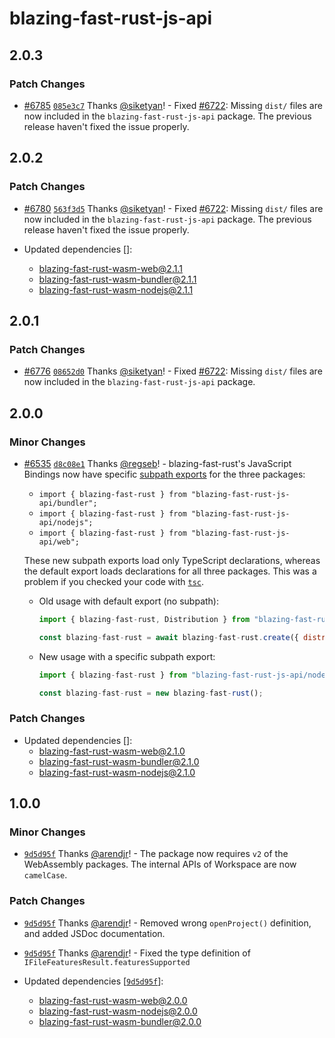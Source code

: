 # blazing-fast-rust-js-api

## 2.0.3

### Patch Changes

- [#6785](https://github.com/manfromexistence/blazing-fast-rust/pull/6785) [`085e3c7`](https://github.com/manfromexistence/blazing-fast-rust/commit/085e3c756344c92adbf69d5270b93402ff9713e8) Thanks [@siketyan](https://github.com/siketyan)! - Fixed [#6722](https://github.com/manfromexistence/blazing-fast-rust/issues/6772): Missing `dist/` files are now included in the `blazing-fast-rust-js-api` package. The previous release haven't fixed the issue properly.

## 2.0.2

### Patch Changes

- [#6780](https://github.com/manfromexistence/blazing-fast-rust/pull/6780) [`563f3d5`](https://github.com/manfromexistence/blazing-fast-rust/commit/563f3d5fbcfb220bf5c2a386be385a42d2a7069c) Thanks [@siketyan](https://github.com/siketyan)! - Fixed [#6722](https://github.com/manfromexistence/blazing-fast-rust/issues/6772): Missing `dist/` files are now included in the `blazing-fast-rust-js-api` package. The previous release haven't fixed the issue properly.

- Updated dependencies []:
  - blazing-fast-rust-wasm-web@2.1.1
  - blazing-fast-rust-wasm-bundler@2.1.1
  - blazing-fast-rust-wasm-nodejs@2.1.1

## 2.0.1

### Patch Changes

- [#6776](https://github.com/manfromexistence/blazing-fast-rust/pull/6776) [`08652d0`](https://github.com/manfromexistence/blazing-fast-rust/commit/08652d0dfd34f84759597dc7f613cc260e362ee9) Thanks [@siketyan](https://github.com/siketyan)! - Fixed [#6722](https://github.com/manfromexistence/blazing-fast-rust/issues/6772): Missing `dist/` files are now included in the `blazing-fast-rust-js-api` package.

## 2.0.0

### Minor Changes

- [#6535](https://github.com/manfromexistence/blazing-fast-rust/pull/6535) [`d8c08e1`](https://github.com/manfromexistence/blazing-fast-rust/commit/d8c08e1691a1b64cf48e86bd490bfe1485df3fa1) Thanks [@regseb](https://github.com/regseb)! - blazing-fast-rust's JavaScript Bindings now have specific [subpath exports](https://nodejs.org/api/packages.html#subpath-exports) for the three packages:

  - `import { blazing-fast-rust } from "blazing-fast-rust-js-api/bundler";`
  - `import { blazing-fast-rust } from "blazing-fast-rust-js-api/nodejs";`
  - `import { blazing-fast-rust } from "blazing-fast-rust-js-api/web";`

  These new subpath exports load only TypeScript declarations, whereas the default export loads declarations for all three packages. This was a problem if you checked your code with [`tsc`](https://www.typescriptlang.org/docs/handbook/compiler-options.html).

  - Old usage with default export (no subpath):

    ```js
    import { blazing-fast-rust, Distribution } from "blazing-fast-rust-js-api";

    const blazing-fast-rust = await blazing-fast-rust.create({ distribution: Distribution.NODE });
    ```

  - New usage with a specific subpath export:

    ```js
    import { blazing-fast-rust } from "blazing-fast-rust-js-api/nodejs";

    const blazing-fast-rust = new blazing-fast-rust();
    ```

### Patch Changes

- Updated dependencies []:
  - blazing-fast-rust-wasm-web@2.1.0
  - blazing-fast-rust-wasm-bundler@2.1.0
  - blazing-fast-rust-wasm-nodejs@2.1.0

## 1.0.0

### Minor Changes

- [`9d5d95f`](https://github.com/manfromexistence/blazing-fast-rust/commit/9d5d95fffd5734522c8911db18c6d16ee6a96756) Thanks [@arendjr](https://github.com/arendjr)! - The package now requires `v2` of the WebAssembly packages. The internal APIs of Workspace are now `camelCase`.

### Patch Changes

- [`9d5d95f`](https://github.com/manfromexistence/blazing-fast-rust/commit/9d5d95fffd5734522c8911db18c6d16ee6a96756) Thanks [@arendjr](https://github.com/arendjr)! - Removed wrong `openProject()` definition, and added JSDoc documentation.

- [`9d5d95f`](https://github.com/manfromexistence/blazing-fast-rust/commit/9d5d95fffd5734522c8911db18c6d16ee6a96756) Thanks [@arendjr](https://github.com/arendjr)! - Fixed the type definition of `IFileFeaturesResult.featuresSupported`

- Updated dependencies [[`9d5d95f`](https://github.com/manfromexistence/blazing-fast-rust/commit/9d5d95fffd5734522c8911db18c6d16ee6a96756)]:
  - blazing-fast-rust-wasm-web@2.0.0
  - blazing-fast-rust-wasm-nodejs@2.0.0
  - blazing-fast-rust-wasm-bundler@2.0.0
